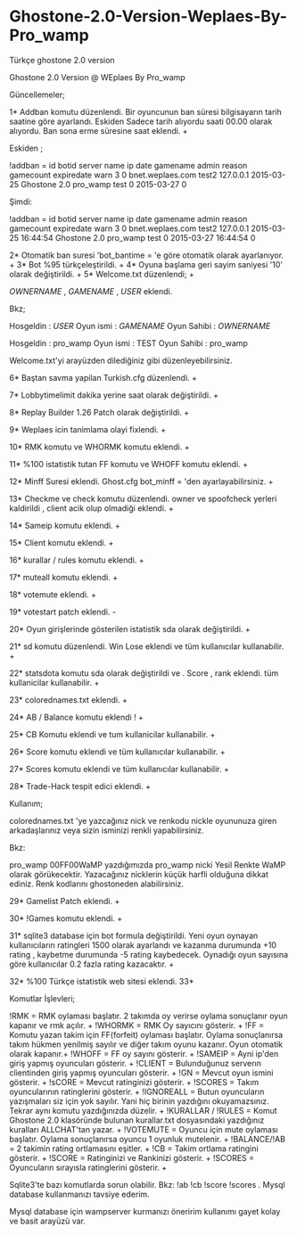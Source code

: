 # Ghostone-2.0-Version-Weplaes-By-Pro_wamp
Türkçe ghostone 2.0 version

Ghostone 2.0 Version @ WEplaes By Pro_wamp

Güncellemeler;

1* Addban komutu düzenlendi. Bir oyuncunun ban süresi bilgisayarın tarih saatine göre ayarlandı. Eskiden Sadece tarih alıyordu saati 00.00 olarak alıyordu. Ban sona erme süresine saat eklendi. +

Eskiden ;

!addban <nick>     = 
id	botid	     server             name	   ip	               date	       gamename	         admin	   reason	gamecount	expiredate	   warn
3	0	bnet.weplaes.com	test2	127.0.0.1	2015-03-25   	      Ghostone 2.0	pro_wamp    test	    0	    2015-03-27 	    	    0 

Şimdi:

!addban <nick>     = 
id	botid	     server             name	   ip	               date	       gamename	         admin	   reason	gamecount	expiredate	   warn
3	0	bnet.weplaes.com	test2	127.0.0.1	2015-03-25 16:44:54   Ghostone 2.0	pro_wamp    test	    0	    2015-03-27 16:44:54	    0 


2* Otomatik ban suresi 'bot_bantime = 'e göre otomatik olarak ayarlanıyor. +
3* Bot %95 türkçeleştirildi. +
4* Oyuna başlama geri sayim saniyesi '10' olarak değiştirildi. +
5* Welcome.txt düzenlendi; +

$OWNERNAME$ , $GAMENAME$ , $USER$ eklendi.

Bkz;

Hosgeldin : $USER$
Oyun ismi : $GAMENAME$ Oyun Sahibi : $OWNERNAME$

Hosgeldin : pro_wamp
Oyun ismi : TEST       Oyun Sahibi : pro_wamp 

Welcome.txt'yi arayüzden dilediğiniz gibi düzenleyebilirsiniz.

6* Baştan savma yapilan Turkish.cfg düzenlendi. +

7* Lobbytimelimit dakika yerine saat olarak değiştirildi. +

8* Replay Builder 1.26 Patch olarak değiştirildi. +

9* Weplaes icin tanimlama olayi fixlendi. +

10* RMK komutu ve WHORMK komutu eklendi.  +

11* %100 istatistik tutan FF komutu ve WHOFF komutu eklendi. +

12* Minff Suresi eklendi. Ghost.cfg bot_minff = 'den ayarlayabilirsiniz. +

13* Checkme ve check komutu düzenlendi. owner ve spoofcheck yerleri kaldirildi , client acik olup olmadiği eklendi. +

14* Sameip komutu eklendi. +

15* Client komutu eklendi. +

16* kurallar / rules komutu eklendi. +

17* muteall <nick> komutu eklendi. +

18* votemute eklendi. +

19* votestart patch eklendi. -

20* Oyun girişlerinde gösterilen istatistik sda olarak değiştirildi. +

21* sd komutu düzenlendi. Win Lose eklendi ve tüm kullanıcılar kullanabilir. +

22* statsdota komutu sda olarak değiştirildi ve . Score , rank eklendi. tüm kullanicilar kullanabilir. +

23* colorednames.txt eklendi. +

24* AB / Balance komutu eklendi ! +

25* CB Komutu eklendi ve tum kullanicilar kullanabilir. +

26* Score komutu eklendi ve tüm kullanıcılar kullanabilir. +

27* Scores komutu eklendi ve tüm kullanıcılar kullanabilir. +

28* Trade-Hack tespit edici eklendi. +


Kullanım;

colorednames.txt 'ye yazcağınız nick ve renkodu nickle oyununuza giren arkadaşlarınız veya sizin isminizi renkli yapabilirsiniz.

Bkz:

pro_wamp 00FF00WaMP yazdığımızda pro_wamp nicki Yesil Renkte WaMP olarak görükecektir. Yazacağınız nicklerin küçük harfli olduğuna dikkat ediniz. Renk kodlarını ghostoneden alabilirsiniz.

29* Gamelist Patch eklendi. +

30* !Games komutu eklendi. +

31* sqlite3 database için bot formula değiştirildi. Yeni oyun oynayan kullanıcıların ratingleri 1500 olarak ayarlandı ve kazanma durumunda +10 rating , kaybetme durumunda -5 rating kaybedecek. Oynadığı oyun
sayısına göre kullanıcılar 0.2 fazla rating kazacaktır. +

32* %100 Türkçe istatistik web sitesi eklendi.
33*




Komutlar İşlevleri;

!RMK = RMK oylaması başlatır. 2 takımda oy verirse oylama sonuçlanır oyun kapanır ve rmk açılır. +
!WHORMK = RMK Oy sayıcını gösterir. +
!FF = Komutu yazan takim için FF(forfeit) oylaması başlatır. Oylama sonuçlanırsa takım hükmen yenilmiş sayılır ve diğer takım oyunu kazanır. Oyun otomatik olarak kapanır.+
!WHOFF = FF oy sayını gösterir. +
!SAMEIP = Ayni ip'den giriş yapmış oyuncuları gösterir. +
!CLIENT = Bulunduğunuz serverın clientinden giriş yapmış oyuncuları gösterir. +
!GN = Mevcut oyun ismini gösterir. +
!sCORE = Mevcut ratinginizi gösterir. +
!SCORES = Takım oyuncularının ratinglerini gösterir. +
!IGNOREALL = Butun oyuncuların yazışmaları siz için yok sayılır. Yani hiç birinin yazdığını okuyamazsınız. Tekrar aynı komutu yazdığınızda düzelir. +
!KURALLAR / !RULES = Komut Ghostone 2.0 klasöründe bulunan kurallar.txt dosyasındaki yazdığınız kuralları ALLCHAT'tan yazar. +
!VOTEMUTE <nick> = Oyuncu için mute oylaması başlatır. Oylama sonuçlanırsa oyuncu 1 oyunluk mutelenir. +
!BALANCE/!AB = 2 takimin rating ortlamasını eşitler. +
!CB = Takim ortlama ratingini gösterir. +
!SCORE = Ratinginizi ve Rankinizi gösterir. +
!SCORES = Oyuncuların sırayısla ratinglerini gösterir. +

 Sqlite3'te bazı komutlarda sorun olabilir. Bkz: !ab !cb !score !scores . Mysql database kullanmanızı tavsiye ederim. 

 Mysql database için wampserver kurmanızı öneririm kullanımı gayet kolay ve basit arayüzü var.

